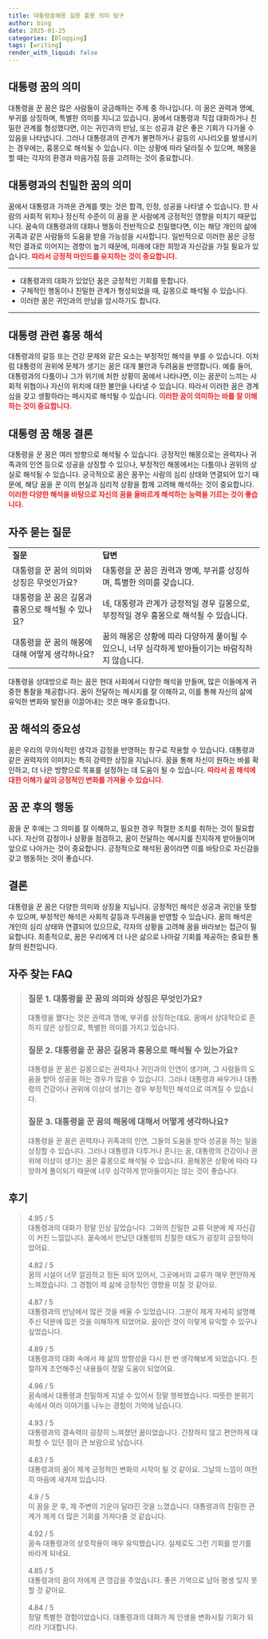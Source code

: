 ```yaml
---
title: 대통령꿈해몽 길몽 흉몽 의미 탐구
author: bing
date: 2025-01-25
categories: [Blogging]
tags: [writing]
render_with_liquid: false
---
```



<h2 id='대통령 꿈의 의미'>대통령 꿈의 의미</h2>

<p>대통령을 꾼 꿈은 많은 사람들이 궁금해하는 주제 중 하나입니다. 이 꿈은 권력과 명예, 부귀를 상징하며, 특별한 의미를 지니고 있습니다. 꿈에서 대통령과 직접 대화하거나 친밀한 관계를 형성했다면, 이는 귀인과의 만남, 또는 성공과 같은 좋은 기회가 다가올 수 있음을 나타냅니다. 그러나 대통령과의 관계가 불편하거나 갈등의 시나리오를 발생시키는 경우에는, 흉몽으로 해석될 수 있습니다. 이는 상황에 따라 달라질 수 있으며, 해몽을 할 때는 각자의 환경과 마음가짐 등을 고려하는 것이 중요합니다.</p>

<h2 id='대통령과의 친밀한 꿈의 의미'>대통령과의 친밀한 꿈의 의미</h2>

<p>꿈에서 대통령과 가까운 관계를 맺는 것은 합격, 인정, 성공을 나타낼 수 있습니다. 한 사람의 사회적 위치나 정신적 수준이 이 꿈을 꾼 사람에게 긍정적인 영향을 미치기 때문입니다. 꿈속의 대통령과의 대화나 행동이 전반적으로 친밀했다면, 이는 해당 개인의 삶에 귀족과 같은 사람들의 도움을 받을 가능성을 시사합니다. 일반적으로 이러한 꿈은 긍정적인 결과로 이어지는 경향이 높기 때문에, 미래에 대한 희망과 자신감을 가질 필요가 있습니다. <b><span style="color: #ee2323;">따라서 긍정적 마인드를 유지하는 것이 중요합니다.</span></b></p>

<hr />

<ul>
    <li>대통령과의 대화가 있었던 꿈은 긍정적인 기회를 뜻합니다.</li>
    <li>구체적인 행동이나 친밀한 관계가 형성되었을 때, 길몽으로 해석될 수 있습니다.</li>
    <li>이러한 꿈은 귀인과의 만남을 암시하기도 합니다.</li>
</ul>

<hr />

<h2 id='대통령 관련 흉몽 해석'>대통령 관련 흉몽 해석</h2>

<p>대통령과의 갈등 또는 건강 문제와 같은 요소는 부정적인 해석을 부를 수 있습니다. 이처럼 대통령의 권위에 문제가 생기는 꿈은 대개 불안과 두려움을 반영합니다. 예를 들어, 대통령과의 다툼이나 그가 위기에 처한 상황이 꿈에서 나타나면, 이는 꿈꾼이 느끼는 사회적 위협이나 자신의 위치에 대한 불안을 나타낼 수 있습니다. 따라서 이러한 꿈은 경계심을 갖고 생활하라는 메시지로 해석될 수 있습니다. <b><span style="color: #ee2323;">이러한 꿈이 의미하는 바를 잘 이해하는 것이 중요합니다.</span></b></p>

<h2 id='대통령 꿈 해몽 결론'>대통령 꿈 해몽 결론</h2>

<p>대통령을 꾼 꿈은 여러 방향으로 해석될 수 있습니다. 긍정적인 해몽으로는 권력자나 귀족과의 인연 등으로 성공을 상징할 수 있으나, 부정적인 해몽에서는 다툼이나 권위의 상실로 해석될 수 있습니다. 궁극적으로 꿈은 꿈꾸는 사람의 심리 상태와 연결되어 있기 때문에, 해당 꿈을 꾼 이의 현실과 심리적 상황을 함께 고려해 해석하는 것이 중요합니다. <b><span style="color: #ee2323;">이러한 다양한 해석을 바탕으로 자신의 꿈을 올바르게 해석하는 능력을 기르는 것이 좋습니다.</span></b></p>

<h2 id='자주 묻는 질문'>자주 묻는 질문</h2>

<table>
    <tr>
        <td><b>질문</b></td>
        <td><b>답변</b></td>
    </tr>
    <tr>
        <td>대통령을 꾼 꿈의 의미와 상징은 무엇인가요?</td>
        <td>대통령을 꾼 꿈은 권력과 명예, 부귀를 상징하며, 특별한 의미를 갖습니다.</td>
    </tr>
    <tr>
        <td>대통령을 꾼 꿈은 길몽과 흉몽으로 해석될 수 있나요?</td>
        <td>네, 대통령과 관계가 긍정적일 경우 길몽으로, 부정적일 경우 흉몽으로 해석될 수 있습니다.</td>
    </tr>
    <tr>
        <td>대통령을 꾼 꿈의 해몽에 대해 어떻게 생각하나요?</td>
        <td>꿈의 해몽은 상황에 따라 다양하게 풀이될 수 있으니, 너무 심각하게 받아들이기는 바람직하지 않습니다.</td>
    </tr>
</table>

<p>대통령을 상대방으로 하는 꿈은 현대 사회에서 다양한 해석을 만들며, 많은 이들에게 귀중한 통찰을 제공합니다. 꿈이 전달하는 메시지를 잘 이해하고, 이를 통해 자신의 삶에 유익한 변화와 발전을 이끌어내는 것은 매우 중요합니다.</p>

<h2 id='꿈 해석의 중요성'>꿈 해석의 중요성</h2>

<p>꿈은 우리의 무의식적인 생각과 감정을 반영하는 창구로 작용할 수 있습니다. 대통령과 같은 권력자의 이미지는 특히 강력한 상징을 지닙니다. 꿈을 통해 자신이 원하는 바를 확인하고, 더 나은 방향으로 목표를 설정하는 데 도움이 될 수 있습니다. <b><span style="color: #ee2323;">따라서 꿈 해석에 대한 이해가 삶의 긍정적인 변화를 가져올 수 있습니다.</span></b></p>

<h2 id='꿈 꾼 후의 행동'>꿈 꾼 후의 행동</h2>

<p>꿈을 꾼 후에는 그 의미를 잘 이해하고, 필요한 경우 적절한 조치를 취하는 것이 필요합니다. 자신의 감정이나 상황을 점검하고, 꿈이 전달하는 메시지를 진지하게 받아들이며 앞으로 나아가는 것이 중요합니다. 긍정적으로 해석된 꿈이라면 이를 바탕으로 자신감을 갖고 행동하는 것이 좋습니다.</p>

<h2 id='결론'>결론</h2>

<p>대통령을 꾼 꿈은 다양한 의미와 상징을 지닙니다. 긍정적인 해석은 성공과 귀인을 뜻할 수 있으며, 부정적인 해석은 사회적 갈등과 두려움을 반영할 수 있습니다. 꿈의 해석은 개인의 심리 상태와 연결되어 있으므로, 각자의 상황을 고려해 꿈을 바라보는 접근이 필요합니다. 최종적으로, 꿈은 우리에게 더 나은 삶으로 나아갈 기회를 제공하는 중요한 통찰의 원천입니다.</p>


<h2 id='자주_찾는_FAQ'>자주 찾는 FAQ</h2>
<div itemscope="" itemtype="https://schema.org/FAQPage"> 
<blockquote> 
<div itemscope="" itemprop="mainEntity" itemtype="https://schema.org/Question"> 
<h3 itemprop="name">질문 1. 대통령을 꾼 꿈의 의미와 상징은 무엇인가요?</h3> 
<div itemscope="" itemprop="acceptedAnswer" itemtype="https://schema.org/Answer"> 
<span itemprop="text"> 
<p>대통령을 꿼다는 것은 권력과 명예, 부귀를 상징하는데요. 꿈에서 상대적으로 흔하지 않은 상징으로, 특별한 의미를 가지고 있습니다.</p> 
</span> 
</div> 
</div> 
<div itemscope="" itemprop="mainEntity" itemtype="https://schema.org/Question"> 
<h3 itemprop="name">질문 2. 대통령을 꾼 꿈은 길몽과 흉몽으로 해석될 수 있는가요?</h3> 
<div itemscope="" itemprop="acceptedAnswer" itemtype="https://schema.org/Answer"> 
<span itemprop="text"> 
<p>대통령을 꾼 꿈은 길몽으로는 권력자나 귀인과의 인연이 생기며, 그 사람들의 도움을 받아 성공을 하는 경우가 많을 수 있습니다. 그러나 대통령과 싸우거나 대통령의 건강이나 권위에 이상이 생기는 경우 부정적인 해석으로 여겨질 수 있습니다.</p> 
</span> 
</div> 
</div> 
<div itemscope="" itemprop="mainEntity" itemtype="https://schema.org/Question"> 
<h3 itemprop="name">질문 3. 대통령을 꾼 꿈의 해몽에 대해서 어떻게 생각하나요?</h3> 
<div itemscope="" itemprop="acceptedAnswer" itemtype="https://schema.org/Answer"> 
<span itemprop="text"> 
<p>대통령을 꾼 꿈은 권력자나 귀족과의 인연, 그들의 도움을 받아 성공을 하는 일을 상징할 수 있습니다. 그러나 대통령과 다투거나 혼나는 꿈, 대통령의 건강이나 권위에 이상이 생기는 꿈은 흉몽으로 해석될 수 있습니다. 꿈해몽은 상황에 따라 다양하게 풀이되기 때문에 너무 심각하게 받아들이지는 않는 것이 좋습니다.</p> 
</span> 
</div> 
</div> 
</blockquote> 
</div>
<h2 id='후기'>후기</h2>
<div itemscope itemtype="https://schema.org/Product">
  <blockquote>
  <div itemprop="review" itemscope itemtype="https://schema.org/Review">
      <div itemprop="reviewRating" itemscope itemtype="https://schema.org/Rating"> <span itemprop="ratingValue">4.95</span> / <span itemprop="bestRating">5</span> </div>
      <span itemprop="reviewBody">대통령과의 대화가 정말 인상 깊었습니다. 그와의 친밀한 교류 덕분에 제 자신감이 커진 느낌입니다. 꿈속에서 만났던 대통령의 친절한 태도가 굉장히 긍정적이었어요.</span>
  </div>
  <br>
  <div itemprop="review" itemscope itemtype="https://schema.org/Review">
      <div itemprop="reviewRating" itemscope itemtype="https://schema.org/Rating"> <span itemprop="ratingValue">4.82</span> / <span itemprop="bestRating">5</span> </div>
      <span itemprop="reviewBody">꿈의 시설이 너무 깔끔하고 정돈 되어 있어서, 그곳에서의 교류가 매우 편안하게 느껴졌습니다. 그 경험이 제 삶에 긍정적인 영향을 미칠 것 같아요.</span>
  </div>
  <br>
  <div itemprop="review" itemscope itemtype="https://schema.org/Review">
      <div itemprop="reviewRating" itemscope itemtype="https://schema.org/Rating"> <span itemprop="ratingValue">4.87</span> / <span itemprop="bestRating">5</span> </div>
      <span itemprop="reviewBody">대통령과의 만남에서 많은 것을 배울 수 있었습니다. 그분이 제게 자세히 설명해 주신 덕분에 많은 것을 이해하게 되었어요. 꿈이란 것이 이렇게 유익할 수 있구나 싶었습니다.</span>
  </div>
  <br>
  <div itemprop="review" itemscope itemtype="https://schema.org/Review">
      <div itemprop="reviewRating" itemscope itemtype="https://schema.org/Rating"> <span itemprop="ratingValue">4.89</span> / <span itemprop="bestRating">5</span> </div>
      <span itemprop="reviewBody">대통령과의 대화 속에서 제 삶의 방향성을 다시 한 번 생각해보게 되었습니다. 친절하게 조언해주신 내용들이 정말 도움이 되었어요.</span>
  </div>
  <br>
  <div itemprop="review" itemscope itemtype="https://schema.org/Review">
      <div itemprop="reviewRating" itemscope itemtype="https://schema.org/Rating"> <span itemprop="ratingValue">4.96</span> / <span itemprop="bestRating">5</span> </div>
      <span itemprop="reviewBody">꿈속에서 대통령과 친밀하게 지낼 수 있어서 정말 행복했습니다. 따뜻한 분위기 속에서 여러 이야기를 나누는 경험이 기억에 남습니다.</span>
  </div>
  <br>
  <div itemprop="review" itemscope itemtype="https://schema.org/Review">
      <div itemprop="reviewRating" itemscope itemtype="https://schema.org/Rating"> <span itemprop="ratingValue">4.93</span> / <span itemprop="bestRating">5</span> </div>
      <span itemprop="reviewBody">대통령과의 결속력이 굉장히 느껴졌던 꿈이었습니다. 긴장하지 않고 편안하게 대화할 수 있던 점이 큰 보람으로 남습니다.</span>
  </div>
  <br>
  <div itemprop="review" itemscope itemtype="https://schema.org/Review">
      <div itemprop="reviewRating" itemscope itemtype="https://schema.org/Rating"> <span itemprop="ratingValue">4.83</span> / <span itemprop="bestRating">5</span> </div>
      <span itemprop="reviewBody">대통령과의 꿈이 제게 긍정적인 변화의 시작이 될 것 같아요. 그날의 느낌이 여전히 마음에 새겨져 있습니다.</span>
  </div>
  <br>
  <div itemprop="review" itemscope itemtype="https://schema.org/Review">
      <div itemprop="reviewRating" itemscope itemtype="https://schema.org/Rating"> <span itemprop="ratingValue">4.9</span> / <span itemprop="bestRating">5</span> </div>
      <span itemprop="reviewBody">이 꿈을 꾼 후, 제 주변의 기운이 달라진 것을 느꼈습니다. 대통령과의 친밀한 관계가 제게 더 많은 기회를 가져다줄 것 같습니다.</span>
  </div>
  <br>
  <div itemprop="review" itemscope itemtype="https://schema.org/Review">
      <div itemprop="reviewRating" itemscope itemtype="https://schema.org/Rating"> <span itemprop="ratingValue">4.92</span> / <span itemprop="bestRating">5</span> </div>
      <span itemprop="reviewBody">꿈속 대통령과의 상호작용이 매우 유익했습니다. 실제로도 그런 기회를 얻기를 바라게 되네요.</span>
  </div>
  <br>
  <div itemprop="review" itemscope itemtype="https://schema.org/Review">
      <div itemprop="reviewRating" itemscope itemtype="https://schema.org/Rating"> <span itemprop="ratingValue">4.85</span> / <span itemprop="bestRating">5</span> </div>
      <span itemprop="reviewBody">대통령과의 꿈이 저에게 큰 영감을 주었습니다. 좋은 기억으로 남아 평생 잊지 못할 것 같아요.</span>
  </div>
  <br>
  <div itemprop="review" itemscope itemtype="https://schema.org/Review">
      <div itemprop="reviewRating" itemscope itemtype="https://schema.org/Rating"> <span itemprop="ratingValue">4.84</span> / <span itemprop="bestRating">5</span> </div>
      <span itemprop="reviewBody">정말 특별한 경험이었습니다. 대통령과의 대화가 제 인생을 변화시킬 기회가 되리라 기대합니다.</span>
  </div>
  </blockquote>
</div>
